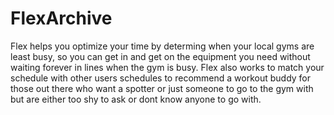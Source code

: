 # FlexArchive

Flex helps you optimize your time by determing when your local gyms are least busy, so you can get 
in and get on the equipment you need without waiting forever in lines when the gym is busy.
Flex also works to match your schedule with other users schedules to recommend a workout buddy for those out there
who want a spotter or just someone to go to the gym with but are either too shy to ask or dont know anyone to go with.
